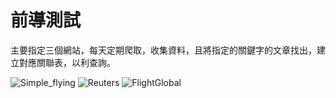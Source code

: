 # 前導測試

主要指定三個網站，每天定期爬取，收集資料，且將指定的關鍵字的文章找出，建立對應關聯表，以利查詢。

![Simple_flying](https://simpleflying.com/category/aviation-news/)
![Reuters](https://www.reuters.com/)
![FlightGlobal](https://www.flightglobal.com/)
